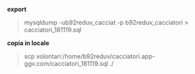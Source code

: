 
**export**
> mysqldump -ub92reduv_cacciat -p b92reduv_cacciatori > cacciatori_181119.sql

**copia in locale**

> scp volontari:/home/b92reduv/cacciatori.app-ggv.com/cacciatori_181119.sql ./


